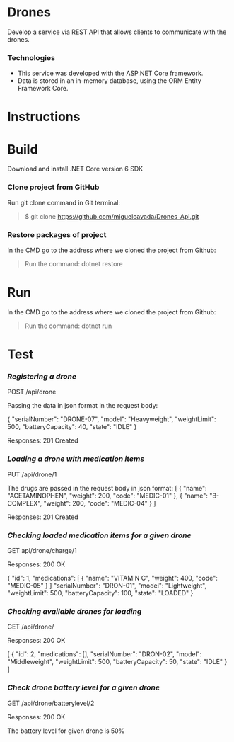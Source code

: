 # Drones
Develop a service via REST API that allows clients to communicate with the drones.

### Technologies 
- This service was developed with the ASP.NET Core framework.
- Data is stored in an in-memory database, using the ORM Entity Framework Core.

# Instructions
# Build
Download and install .NET Core version 6 SDK

### Clone project from GitHub
Run git clone command in Git terminal:

> $ git clone https://github.com/miguelcavada/Drones_Api.git

### Restore packages of project
In the CMD go to the address where we cloned the project from Github:

> Run the command: dotnet restore

# Run
In the CMD go to the address where we cloned the project from Github:

> Run the command: dotnet run

# Test

### *Registering a drone*

POST /api/drone

Passing the data in json format in the request body:

{
    "serialNumber": "DRONE-07",
    "model": "Heavyweight",
    "weightLimit": 500,
    "batteryCapacity": 40,
    "state": "IDLE"
}

Responses: 201 Created

### *Loading a drone with medication items*

PUT /api/drone/1

The drugs are passed in the request body in json format:
[
    {
        "name": "ACETAMINOPHEN",
        "weight": 200,
        "code": "MEDIC-01"
    },
    {
        "name": "B-COMPLEX",
        "weight": 200,
        "code": "MEDIC-04"
    }
]

Responses: 201 Created

### *Checking loaded medication items for a given drone*

GET api/drone/charge/1

Responses: 200 OK

{
    "id": 1,
    "medications": [
        {
            "name": "VITAMIN C",
            "weight": 400,
            "code": "MEDIC-05"
        }
	]
	"serialNumber": "DRON-01",
    "model": "Lightweight",
    "weightLimit": 500,
    "batteryCapacity": 100,
    "state": "LOADED"
}

### *Checking available drones for loading*

GET /api/drone/

Responses: 200 OK

[
    {
        "id": 2,
        "medications": [],
        "serialNumber": "DRON-02",
        "model": "Middleweight",
        "weightLimit": 500,
        "batteryCapacity": 50,
        "state": "IDLE"
    }
]

### *Check drone battery level for a given drone*

GET /api/drone/batterylevel/2

Responses: 200 OK

The battery level for given drone is 50%

